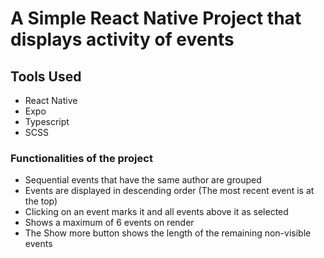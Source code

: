 # A Simple React Native Project that displays activity of events

## Tools Used

- React Native
- Expo
- Typescript
- SCSS

### Functionalities of the project

- Sequential events that have the same author are grouped
- Events are displayed in descending order (The most recent event is at the top)
- Clicking on an event marks it and all events above it as selected
- Shows a maximum of 6 events on render
- The Show more button shows the length of the remaining non-visible events
